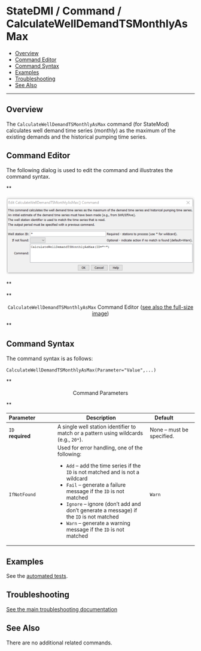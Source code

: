 # StateDMI / Command / CalculateWellDemandTSMonthlyAsMax #

* [Overview](#overview)
* [Command Editor](#command-editor)
* [Command Syntax](#command-syntax)
* [Examples](#examples)
* [Troubleshooting](#troubleshooting)
* [See Also](#see-also)

-------------------------

## Overview ##

The `CalculateWellDemandTSMonthlyAsMax` command (for StateMod)
calculates well demand time series (monthly) as the maximum of the existing demands and the historical pumping time series.

## Command Editor ##

The following dialog is used to edit the command and illustrates the command syntax.

**<p style="text-align: center;">
![CalculateWellDemandTSMonthlyAsMax Command Editor](CalculateWellDemandTSMonthlyAsMax.png)
</p>**

**<p style="text-align: center;">
`CalculateWellDemandTSMonthlyAsMax` Command Editor (<a href="../CalculateWellDemandTSMonthlyAsMax.png">see also the full-size image</a>)
</p>**

## Command Syntax ##

The command syntax is as follows:

```text
CalculateWellDemandTSMonthlyAsMax(Parameter="Value",...)
```
**<p style="text-align: center;">
Command Parameters
</p>**

| **Parameter**&nbsp;&nbsp;&nbsp;&nbsp;&nbsp;&nbsp;&nbsp;&nbsp;&nbsp;&nbsp;&nbsp;&nbsp; | **Description** | **Default**&nbsp;&nbsp;&nbsp;&nbsp;&nbsp;&nbsp;&nbsp;&nbsp;&nbsp;&nbsp; |
| --------------|-----------------|----------------- |
| `ID`<br>**required** | A single well station identifier to match or a pattern using wildcards (e.g., `20*`). | None – must be specified. |
| `IfNotFound` | Used for error handling, one of the following:<ul><li>`Add` – add the time series if the `ID` is not matched and is not a wildcard</li><li>`Fail` – generate a failure message if the `ID` is not matched</li><li>`Ignore` – ignore (don’t add and don’t generate a message) if the `ID` is not matched</li><li>`Warn` – generate a warning message if the `ID` is not matched</li></ul> | `Warn` |

## Examples ##

See the [automated tests](https://github.com/OpenCDSS/cdss-app-statedmi-test/tree/master/test/regression/commands/CalculateWellDemandTSMonthlyAsMax).

## Troubleshooting ##

[See the main troubleshooting documentation](../../troubleshooting/troubleshooting.md)

## See Also ##

There are no additional related commands.